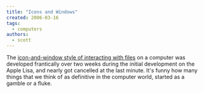 ```yaml
---
title: "Icons and Windows"
created: 2006-03-16
tags: 
  - computers
authors: 
  - scott
---
```


The [icon-and-window style of interacting with files](http://folklore.org/StoryView.py?project=Macintosh&story=Rosings_Rascals.txt&sortOrder=Sort%20by%20Date) on a computer was developed frantically over two weeks during the initial development on the Apple Lisa, and nearly got cancelled at the last minute. It's funny how many things that we think of as definitive in the computer world, started as a gamble or a fluke.

